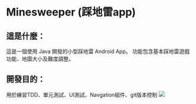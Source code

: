 # Minesweeper (踩地雷app)
## 這是什麼：
這是一個使用 Java 開發的小型踩地雷 Android App。
功能包含基本踩地雷遊戲功能、地圖大小及難度調整。  
## 開發目的：
用於練習TDD、單元測試、UI測試、Navgation組件、git版本控制
![](https://i.imgur.com/Ab8bfNM.png)
